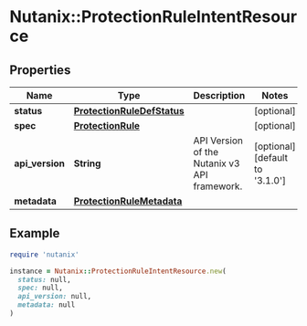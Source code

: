 # Nutanix::ProtectionRuleIntentResource

## Properties

| Name | Type | Description | Notes |
| ---- | ---- | ----------- | ----- |
| **status** | [**ProtectionRuleDefStatus**](ProtectionRuleDefStatus.md) |  | [optional] |
| **spec** | [**ProtectionRule**](ProtectionRule.md) |  | [optional] |
| **api_version** | **String** | API Version of the Nutanix v3 API framework. | [optional][default to &#39;3.1.0&#39;] |
| **metadata** | [**ProtectionRuleMetadata**](ProtectionRuleMetadata.md) |  |  |

## Example

```ruby
require 'nutanix'

instance = Nutanix::ProtectionRuleIntentResource.new(
  status: null,
  spec: null,
  api_version: null,
  metadata: null
)
```

